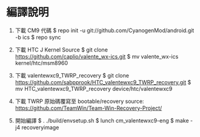 編譯說明
==========================
1.  下載 CM9 代碼
  $ repo init -u git://github.com/CyanogenMod/android.git -b ics
  $ repo sync

2.  下載 HTC J Kernel Source
  $ git clone https://github.com/caplio/valente_wx-ics.git
  $ mv valente_wx-ics kernel/htc/msm8960

3.  下載 valentewxc9_TWRP_recovery
  $ git clone https://github.com/sabpprook/HTC_valentewxc9_TWRP_recovery.git
  $ mv HTC_valentewxc9_TWRP_recovery device/htc/valentewxc9

4.  下載 TWRP 原始碼覆寫至 bootable/recovery
  source: https://github.com/TeamWin/Team-Win-Recovery-Project/

5.  開始編譯
  $ . ./build/envsetup.sh
  $ lunch cm_valentewxc9-eng
  $ make -j4 recoveryimage

